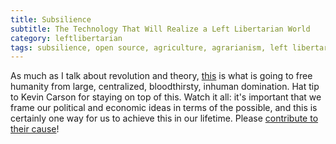```yaml
---
title: Subsilience
subtitle: The Technology That Will Realize a Left Libertarian World
category: leftlibertarian
tags: subsilience, open source, agriculture, agrarianism, left libertarianism, technology
---
```


As much as I talk about revolution and theory, [this](http://openfarmtech.org/index.php?title=Subsilience) is what is going to free humanity from large, centralized, bloodthirsty, inhuman domination. Hat tip to Kevin Carson for staying on top of this. Watch it all: it's important that we frame our political and economic ideas in terms of the possible, and this is certainly one way for us to achieve this in our lifetime. Please [contribute to their cause](http://openfarmtech.org/index.php/Support_Open_Source_Ecology)!

<div align='center'>
  <object width="400" height="225"><param name="allowfullscreen" value="true" /><param name="allowscriptaccess" value="always" /><param name="movie" value="http://vimeo.com/moogaloop.swf?clip_id=13020225&amp;server=vimeo.com&amp;show_title=1&amp;show_byline=1&amp;show_portrait=1&amp;color=&amp;fullscreen=1&amp;autoplay=0&amp;loop=0" /><embed src="http://vimeo.com/moogaloop.swf?clip_id=13020225&amp;server=vimeo.com&amp;show_title=1&amp;show_byline=1&amp;show_portrait=1&amp;color=&amp;fullscreen=1&amp;autoplay=0&amp;loop=0" type="application/x-shockwave-flash" allowfullscreen="true" allowscriptaccess="always" width="400" height="225"></embed></object>
</div>